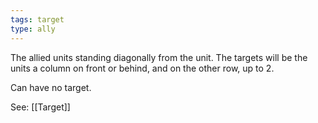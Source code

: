 ```yaml
---
tags: target
type: ally
---
```


The allied units standing diagonally from the unit. The targets will be the units a column on front or behind, and on the other row, up to 2.

Can have no target.

See: [[Target]]